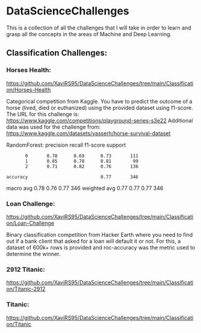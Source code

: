 # DataScienceChallenges

This is a collection of all the challenges that I will take in order to learn and grasp all the concepts in the areas of Machine and Deep Learning. 

## Classification Challenges:

### Horses Health:
https://github.com/XaviRS95/DataScienceChallenges/tree/main/Classification/Horses-Health

Categorical competition from Kaggle. You have to predict the outcome of a horse (lived, died or euthanized) using the provided dataset using f1-score. 
The URL for this challenge is: https://www.kaggle.com/competitions/playground-series-s3e22
Additional data was used for the challenge from: https://www.kaggle.com/datasets/yasserh/horse-survival-dataset

RandomForest:
              precision    recall  f1-score   support

           0       0.78      0.69      0.73       111
           1       0.85      0.78      0.81        99
           2       0.71      0.82      0.76       136

    accuracy                           0.77       346
   macro avg       0.78      0.76      0.77       346
weighted avg       0.77      0.77      0.77       346

### Loan Challenge:
https://github.com/XaviRS95/DataScienceChallenges/tree/main/Classification/Loan-Challenge

Binary classification competition from Hacker Earth where you need to find out if a bank client that asked for a loan will default it or not. For this, a dataset of 600k+ rows is provided and roc-accuracy was the metric used to determine the winner.

### 2912 Titanic:
https://github.com/XaviRS95/DataScienceChallenges/tree/main/Classification/Titanic-2912


### Titanic:
https://github.com/XaviRS95/DataScienceChallenges/tree/main/Classification/Titanic

